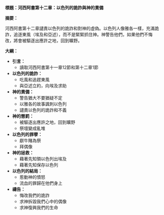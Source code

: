 **標題：河西阿書第十二章：以色列的詭詐與神的責備**

**摘要：**

河西阿書第十二章譴責以色列的詭詐和對神的虛偽。以色列人像雅各一樣，充滿詭詐，追逐東風（埃及和亞述），而不是緊緊抓住神。神警告他們，如果他們不悔改，將會被驅逐出應許之地，回到曠野。

**大綱：**

* **引言：**
    * 讀取河西阿書第十一章12節和第十二章1節
* **以色列的詭詐：**
    * 吃風和追趕東風
    * 與亞述立約，向埃及求助
* **神的責備：**
    * 警告猶大不要猶疑不定
    * 以雅各的故事諷刺以色列
    * 譴責以色列的詭詐和不義
* **神的懲罰：**
    * 被驅逐出應許之地，回到曠野
    * 祭壇變成亂堆
* **以色列的罪孽：**
    * 獻牛賭為祭
    * 拜偶像
* **神的拯救：**
    * 藉著先知領以色列出埃及
    * 藉著先知保存以色列
* **以色列的結局：**
    * 惹動神的憤怒
    * 流血的罪歸在他們身上
* **禱告：**
    * 悔改我們的詭詐
    * 求神拆毀我們心中的偶像
    * 求神復興我們的生命